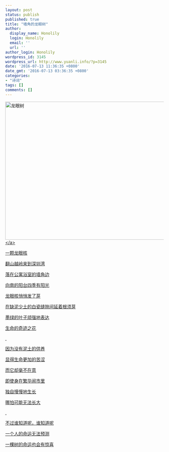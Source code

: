 ```yaml
---
layout: post
status: publish
published: true
title: "墙角的龙眼树"
author:
  display_name: Honolily
  login: Honolily
  email: ''
  url: ''
author_login: Honolily
wordpress_id: 3145
wordpress_url: http://www.yuanli.info/?p=3145
date: '2016-07-13 11:36:35 +0800'
date_gmt: '2016-07-13 03:36:35 +0800'
categories:
- "诗词"
tags: []
comments: []
---
```

<p><a href="http:&#47;&#47;www.yuanli.info&#47;wp-content&#47;uploads&#47;2016&#47;07&#47;龙眼树.jpg"><img class="alignnone size-full wp-image-3146" src="http:&#47;&#47;www.yuanli.info&#47;wp-content&#47;uploads&#47;2016&#47;07&#47;龙眼树.jpg" alt="龙眼树" width="605" height="437" &#47;><&#47;a></p>
<p>一颗龙眼核</p>
<p>翻山越岭来到深圳湾</p>
<p>落在公寓浴室的墙角边</p>
<p>向南的阳台四季有阳光</p>
<p>龙眼核悄悄发了芽</p>
<p>在缺泥少土的白瓷缝隙间延着根须芽</p>
<p>墨绿的叶子顽强地表达</p>
<p>生命的奇迹之花</p>
<p>&nbsp;</p>
<p>因为没有泥土的供养</p>
<p>显得生命更加的苦涩</p>
<p>而它却毫不在意</p>
<p>即使身在繁华闹市里</p>
<p>独自慢慢地生长</p>
<p>哪怕可能无法长大</p>
<p>&nbsp;</p>
<p>不过谁知道呢，谁知道呢</p>
<p>一个人的命运无法预测</p>
<p>一棵树的命运也会有惊喜</p>
